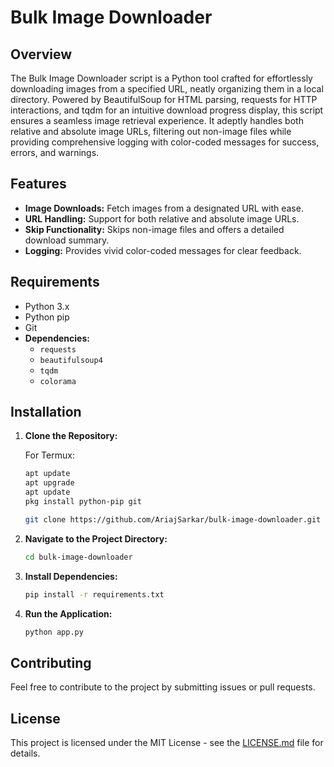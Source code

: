 # Bulk Image Downloader

## Overview

The Bulk Image Downloader script is a Python tool crafted for effortlessly downloading images from a specified URL, neatly organizing them in a local directory. Powered by BeautifulSoup for HTML parsing, requests for HTTP interactions, and tqdm for an intuitive download progress display, this script ensures a seamless image retrieval experience. It adeptly handles both relative and absolute image URLs, filtering out non-image files while providing comprehensive logging with color-coded messages for success, errors, and warnings.

## Features

- **Image Downloads:** Fetch images from a designated URL with ease.
- **URL Handling:** Support for both relative and absolute image URLs.
- **Skip Functionality:** Skips non-image files and offers a detailed download summary.
- **Logging:** Provides vivid color-coded messages for clear feedback.

## Requirements

- Python 3.x
- Python pip
- Git
- **Dependencies:**
  - `requests`
  - `beautifulsoup4`
  - `tqdm`
  - `colorama`

## Installation

1. **Clone the Repository:**

    For Termux:
    ```bash
    apt update
    apt upgrade
    apt update
    pkg install python-pip git
    ```

    ```bash
    git clone https://github.com/AriajSarkar/bulk-image-downloader.git
    ```

2. **Navigate to the Project Directory:**
    ```bash
    cd bulk-image-downloader
    ```

3. **Install Dependencies:**
    ```bash
    pip install -r requirements.txt
    ```

4. **Run the Application:**
    ```bash
    python app.py
    ```

## Contributing

Feel free to contribute to the project by submitting issues or pull requests.

## License

This project is licensed under the MIT License - see the [LICENSE.md](LICENSE.md) file for details.
